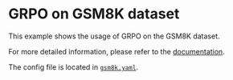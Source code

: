 # GRPO on GSM8K dataset

This example shows the usage of GRPO on the GSM8K dataset.

For more detailed information, please refer to the [documentation](../../docs/sphinx_doc/source/tutorial/example_reasoning_basic.md).

The config file is located in [`gsm8k.yaml`](gsm8k.yaml).
